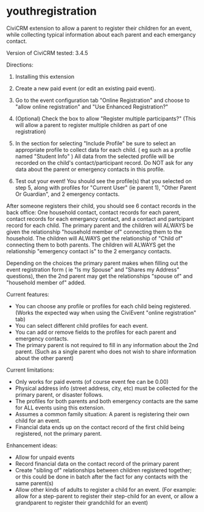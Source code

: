 youthregistration
=================

CiviCRM extension to allow a parent to register their children for an event, while collecting typical 
information about each parent and each emergancy contact. 

Version of CiviCRM tested:  3.4.5

Directions:

1) Installing this extension

2) Create a new paid event (or edit an existing paid event).

3) Go to the event configuration tab "Online Registration" and choose to "allow online registration" and 
"Use Enhanced Registration?"

4) (Optional) Check the box to allow "Register multiple participants?" 
(This will allow a parent to register multiple children as part of one registration)

5) In the section for selecting "Include Profile"  be sure to select an appropriate profile to collect 
data for each child. ( eg such as a profile named "Student Info" )  All data from the selected profile will be 
recorded on the child's contact/participant record. Do NOT ask for any data about the parent or emergency 
contacts in this profile.

6) Test out your event!   You should see the profile(s) that you selected on step 5, 
along with profiles for "Current User" (ie parent 1), "Other Parent Or Guardian", and 2 emergency contacts. 


After someone registers their child, you should see 6 contact records in the back office: One household contact,
contact records for each parent, contact records for each emergancy contact, and a contact and partcipant record 
for each child.  The primary parent and the children will ALWAYS be given the relationship "household member of" 
connecting them to the household.   The children will ALWAYS get the relationship of "Child of" connecting 
them to both parents. The children will ALWAYS get the relationship "emergency contact is" to the 2 emergancy contacts. 

Depending on the choices the primary parent makes when filling out the event registration form 
( ie "Is my Spouse" and "Shares my Address" questions), then the 2nd parent may get the relationships
"spouse of" and "household member of" added. 

Current features: 

- You can choose any profile or profiles for each child being registered.  (Works the expected way when using the CiviEvent "online registration" tab)
- You can select different child profiles for each event. 
- You can add or remove fields to the profiles for each parent and emergency contacts. 
- The primary parent is not required to fill in any information about the 2nd parent. (Such as a single parent who does not wish to share information about the other parent)

Current limitations:

- Only works for paid events (of course event fee can be 0.00) 
- Physical address info (street address, city, etc) must be collected for the primary parent, or disaster follows. 
- The profiles for both parents and both emergency contacts are the same for ALL events using this extension. 
- Assumes a common family situation: A parent is registering their own child for an event.
- Financial data ends up on the contact record of the first child being registered, not the primary parent. 

Enhancement ideas:

- Allow for unpaid events
- Record financial data on the contact record of the primary parent
- Create "sibling of" relationships between children registered together; or this could be done in batch after the fact for any contacts with the same parent(s) 
- Allow other kinds of adults to register a child for an event. (For example: allow for a step-parent to register their step-child for an event, or allow a grandparent to register their grandchild for an event)
 














